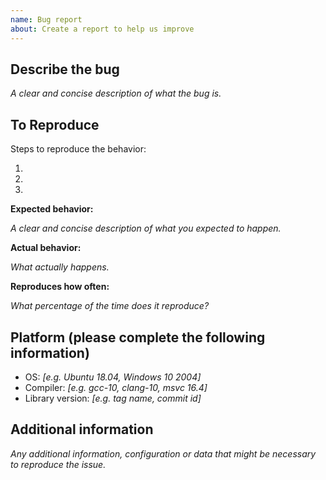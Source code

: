 ```yaml
---
name: Bug report
about: Create a report to help us improve
---
```


<!--

Have you read Libarch's Code of Conduct? By filing an Issue, you are expected to comply with it, including treating everyone with respect: https://github.com/mbits-libs/libarch/blob/master/CODE_OF_CONDUCT.md

-->

## Describe the bug

_A clear and concise description of what the bug is._

## To Reproduce
Steps to reproduce the behavior:
1. <!-- First Step -->
2. <!-- Second Step -->
3. <!-- and so on… -->

**Expected behavior:**

_A clear and concise description of what you expected to happen._

**Actual behavior:**

_What actually happens._

**Reproduces how often:**

_What percentage of the time does it reproduce?_

## Platform (please complete the following information)
 - OS: _[e.g. Ubuntu 18.04, Windows 10 2004]_
 - Compiler: _[e.g. gcc-10, clang-10, msvc 16.4]_
 - Library version: _[e.g. tag name, commit id]_

## Additional information
_Any additional information, configuration or data that might be necessary to reproduce the issue._
